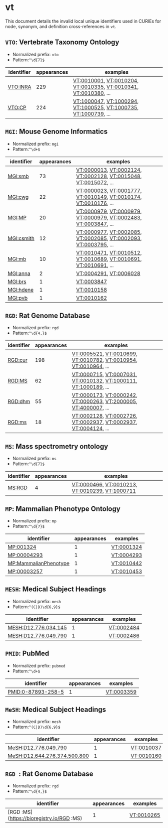 # vt

This document details the invalid local unique identifiers used in CURIEs
for node, synonym, and definition cross-references in `vt`.


## `VTO`: Vertebrate Taxonomy Ontology

- Normalized prefix: `vto`
- Pattern:`^\d{7}$`


| identifier                                  |   appearances | examples                                                                                                                                                                                                                                                 |
|---------------------------------------------|---------------|----------------------------------------------------------------------------------------------------------------------------------------------------------------------------------------------------------------------------------------------------------|
| [VTO:INRA](https://bioregistry.io/VTO:INRA) |           229 | [VT:0010001](https://bioregistry.io/VT:0010001), [VT:0010204](https://bioregistry.io/VT:0010204), [VT:0010335](https://bioregistry.io/VT:0010335), [VT:0010341](https://bioregistry.io/VT:0010341), [VT:0010380](https://bioregistry.io/VT:0010380), ... |
| [VTO:CP](https://bioregistry.io/VTO:CP)     |           224 | [VT:1000047](https://bioregistry.io/VT:1000047), [VT:1000294](https://bioregistry.io/VT:1000294), [VT:1000525](https://bioregistry.io/VT:1000525), [VT:1000735](https://bioregistry.io/VT:1000735), [VT:1000739](https://bioregistry.io/VT:1000739), ... |

## `MGI`: Mouse Genome Informatics

- Normalized prefix: `mgi`
- Pattern:`^\d+$`


| identifier                                      |   appearances | examples                                                                                                                                                                                                                                                 |
|-------------------------------------------------|---------------|----------------------------------------------------------------------------------------------------------------------------------------------------------------------------------------------------------------------------------------------------------|
| [MGI:smb](https://bioregistry.io/MGI:smb)       |            73 | [VT:0000013](https://bioregistry.io/VT:0000013), [VT:0002124](https://bioregistry.io/VT:0002124), [VT:0002128](https://bioregistry.io/VT:0002128), [VT:0015048](https://bioregistry.io/VT:0015048), [VT:0015072](https://bioregistry.io/VT:0015072), ... |
| [MGI:cwg](https://bioregistry.io/MGI:cwg)       |            22 | [VT:0000023](https://bioregistry.io/VT:0000023), [VT:0001777](https://bioregistry.io/VT:0001777), [VT:0010149](https://bioregistry.io/VT:0010149), [VT:0010174](https://bioregistry.io/VT:0010174), [VT:0010176](https://bioregistry.io/VT:0010176), ... |
| [MGI:MP](https://bioregistry.io/MGI:MP)         |            20 | [VT:0000979](https://bioregistry.io/VT:0000979), [VT:0000979](https://bioregistry.io/VT:0000979), [VT:0000979](https://bioregistry.io/VT:0000979), [VT:0002483](https://bioregistry.io/VT:0002483), [VT:0003847](https://bioregistry.io/VT:0003847), ... |
| [MGI:csmith](https://bioregistry.io/MGI:csmith) |            12 | [VT:0000977](https://bioregistry.io/VT:0000977), [VT:0002085](https://bioregistry.io/VT:0002085), [VT:0002085](https://bioregistry.io/VT:0002085), [VT:0002093](https://bioregistry.io/VT:0002093), [VT:0003795](https://bioregistry.io/VT:0003795), ... |
| [MGI:mb](https://bioregistry.io/MGI:mb)         |            10 | [VT:0010471](https://bioregistry.io/VT:0010471), [VT:0010512](https://bioregistry.io/VT:0010512), [VT:0010689](https://bioregistry.io/VT:0010689), [VT:0010691](https://bioregistry.io/VT:0010691), [VT:0010691](https://bioregistry.io/VT:0010691), ... |
| [MGI:anna](https://bioregistry.io/MGI:anna)     |             2 | [VT:0004291](https://bioregistry.io/VT:0004291), [VT:0006028](https://bioregistry.io/VT:0006028)                                                                                                                                                         |
| [MGI:brs](https://bioregistry.io/MGI:brs)       |             1 | [VT:0003847](https://bioregistry.io/VT:0003847)                                                                                                                                                                                                          |
| [MGI:hdene](https://bioregistry.io/MGI:hdene)   |             1 | [VT:0010158](https://bioregistry.io/VT:0010158)                                                                                                                                                                                                          |
| [MGI:pvb](https://bioregistry.io/MGI:pvb)       |             1 | [VT:0010162](https://bioregistry.io/VT:0010162)                                                                                                                                                                                                          |

## `RGD`: Rat Genome Database

- Normalized prefix: `rgd`
- Pattern:`^\d{4,}$`


| identifier                                |   appearances | examples                                                                                                                                                                                                                                                 |
|-------------------------------------------|---------------|----------------------------------------------------------------------------------------------------------------------------------------------------------------------------------------------------------------------------------------------------------|
| [RGD:cur](https://bioregistry.io/RGD:cur) |           198 | [VT:0005521](https://bioregistry.io/VT:0005521), [VT:0010699](https://bioregistry.io/VT:0010699), [VT:0010782](https://bioregistry.io/VT:0010782), [VT:0010954](https://bioregistry.io/VT:0010954), [VT:0010964](https://bioregistry.io/VT:0010964), ... |
| [RGD:MS](https://bioregistry.io/RGD:MS)   |            62 | [VT:0000715](https://bioregistry.io/VT:0000715), [VT:0007031](https://bioregistry.io/VT:0007031), [VT:0010132](https://bioregistry.io/VT:0010132), [VT:1000111](https://bioregistry.io/VT:1000111), [VT:1000189](https://bioregistry.io/VT:1000189), ... |
| [RGD:dhm](https://bioregistry.io/RGD:dhm) |            55 | [VT:0000173](https://bioregistry.io/VT:0000173), [VT:0000242](https://bioregistry.io/VT:0000242), [VT:0000263](https://bioregistry.io/VT:0000263), [VT:2000005](https://bioregistry.io/VT:2000005), [VT:4000007](https://bioregistry.io/VT:4000007), ... |
| [RGD:ms](https://bioregistry.io/RGD:ms)   |            18 | [VT:0002128](https://bioregistry.io/VT:0002128), [VT:0002726](https://bioregistry.io/VT:0002726), [VT:0002937](https://bioregistry.io/VT:0002937), [VT:0002937](https://bioregistry.io/VT:0002937), [VT:0004124](https://bioregistry.io/VT:0004124), ... |

## `MS`: Mass spectrometry ontology

- Normalized prefix: `ms`
- Pattern:`^\d{7}$`


| identifier                              |   appearances | examples                                                                                                                                                                                           |
|-----------------------------------------|---------------|----------------------------------------------------------------------------------------------------------------------------------------------------------------------------------------------------|
| [MS:RGD](https://bioregistry.io/MS:RGD) |             4 | [VT:0000466](https://bioregistry.io/VT:0000466), [VT:0010213](https://bioregistry.io/VT:0010213), [VT:0010239](https://bioregistry.io/VT:0010239), [VT:1000711](https://bioregistry.io/VT:1000711) |

## `MP`: Mammalian Phenotype Ontology

- Normalized prefix: `mp`
- Pattern:`^\d{7}$`


| identifier                                                            |   appearances | examples                                        |
|-----------------------------------------------------------------------|---------------|-------------------------------------------------|
| [MP:001324](https://bioregistry.io/MP:001324)                         |             1 | [VT:0001324](https://bioregistry.io/VT:0001324) |
| [MP:00004293](https://bioregistry.io/MP:00004293)                     |             1 | [VT:0004293](https://bioregistry.io/VT:0004293) |
| [MP:MammalianPhenotype](https://bioregistry.io/MP:MammalianPhenotype) |             1 | [VT:0010442](https://bioregistry.io/VT:0010442) |
| [MP:00003257](https://bioregistry.io/MP:00003257)                     |             1 | [VT:0010453](https://bioregistry.io/VT:0010453) |

## `MESH`: Medical Subject Headings

- Normalized prefix: `mesh`
- Pattern:`^(C|D)\d{6,9}$`


| identifier                                                          |   appearances | examples                                        |
|---------------------------------------------------------------------|---------------|-------------------------------------------------|
| [MESH:D12.776.034.145](https://bioregistry.io/MESH:D12.776.034.145) |             1 | [VT:0002484](https://bioregistry.io/VT:0002484) |
| [MESH:D12.776.049.790](https://bioregistry.io/MESH:D12.776.049.790) |             1 | [VT:0002486](https://bioregistry.io/VT:0002486) |

## `PMID`: PubMed

- Normalized prefix: `pubmed`
- Pattern:`^\d+$`


| identifier                                                      |   appearances | examples                                        |
|-----------------------------------------------------------------|---------------|-------------------------------------------------|
| [PMID:0-87893-258-5](https://bioregistry.io/PMID:0-87893-258-5) |             1 | [VT:0003359](https://bioregistry.io/VT:0003359) |

## `MeSH`: Medical Subject Headings

- Normalized prefix: `mesh`
- Pattern:`^(C|D)\d{6,9}$`


| identifier                                                                          |   appearances | examples                                        |
|-------------------------------------------------------------------------------------|---------------|-------------------------------------------------|
| [MeSH:D12.776.049.790](https://bioregistry.io/MeSH:D12.776.049.790)                 |             1 | [VT:0010037](https://bioregistry.io/VT:0010037) |
| [MeSH:D12.644.276.374.500.800](https://bioregistry.io/MeSH:D12.644.276.374.500.800) |             1 | [VT:0010160](https://bioregistry.io/VT:0010160) |

## `RGD `: Rat Genome Database

- Normalized prefix: `rgd`
- Pattern:`^\d{4,}$`


| identifier                                |   appearances | examples                                        |
|-------------------------------------------|---------------|-------------------------------------------------|
| [RGD :MS](https://bioregistry.io/RGD :MS) |             1 | [VT:0010265](https://bioregistry.io/VT:0010265) |

